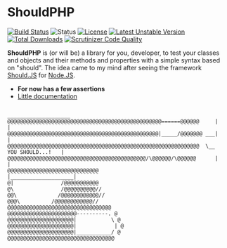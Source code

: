 ShouldPHP
=========
[![Build Status](https://travis-ci.org/GabrielJMJ/ShouldPHP.svg?branch=dev)](https://travis-ci.org/GabrielJMJ/ShouldPHP) ![Status](https://img.shields.io/badge/status-development-blue.svg?style=flat) [![License](https://img.shields.io/packagist/l/gabrieljmj/should-php.svg)](https://packagist.org/packages/gabrieljmj/should-php) [![Latest Unstable Version](https://img.shields.io/badge/unstable-dev--dev-orange.svg)](https://packagist.org/packages/gabrieljmj/should-php) [![Total Downloads](https://img.shields.io/packagist/dt/gabrieljmj/should-php.svg)](https://packagist.org/packages/gabrieljmj/should-php) [![Scrutinizer Code Quality](https://img.shields.io/scrutinizer/g/gabrieljmj/shouldphp.svg)](https://scrutinizer-ci.com/g/GabrielJMJ/ShouldPHP/?branch=dev)

**ShouldPHP** is (or will be) a library for you, developer, to test your classes and objects and their methods and properties with a simple syntax based on "should". The idea came to my mind after seeing the framework [Should.JS](https://github.com/shouldjs/should.js) for [Node.JS](nodejs.org).

* **For now has a few assertions**
* [Little documentation](https://github.com/ShouldPHP/documentation)
```
                                                                   ____________________
@@@@@@@@@@@@@@@@@@@@@@@@@@@@@@@@@@@@@@@@@@@@@@@@@======@@@@@@     |                    |
@@@@@@@@@@@@@@@@@@@@@@@@@@@@@@@@@@@@@@@@@@@@@@@@|_____/@@@@@@@ ___|                    |
@@@@@@@@@@@@@@@@@@@@@@@@@@@@@@@@@@@@@@@@@@@@@@@@@@@@@@@@@@@@@  \__    YOU SHOULD...!   |
@@@@@@@@@@@@@@@@@@@@@@@@@@@@@@@@@@@@@@@@@@@@/\@@@@@@/\@@@@@@      |                    |
@@@@@@@@@@@@@@@@@@@@@@@@@@@@@                                     |____________________|
@|               /@@@@@@@@@@@
@\               /@@@@@@@@@@//
@@\             /@@@@@@@@@@@@//
@@@\          /@@@@@@@@@@@@//
@@@@@@@@@@@@@@@@@@@@@@@@@@@@@@@@@
@@@@@@@@@@@@@@@@@@@@@@----------. @
@@@@@@@@@@@@@@@@@@@@@|           \ @
@@@@@@@@@@@@@@@@@@@@@|            | @
@@@@@@@@@@@@@@@@@@@@@|___________/ @
@@@@@@@@@@@@@@@@@@@@@@@@@@@@@@@@@@
```